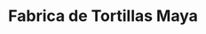 ---
title: "Fabrica de Tortillas Maya"
url: /ciudad-de-panama/fabrica-de-tortillas-maya/
shop: Allgemein
---